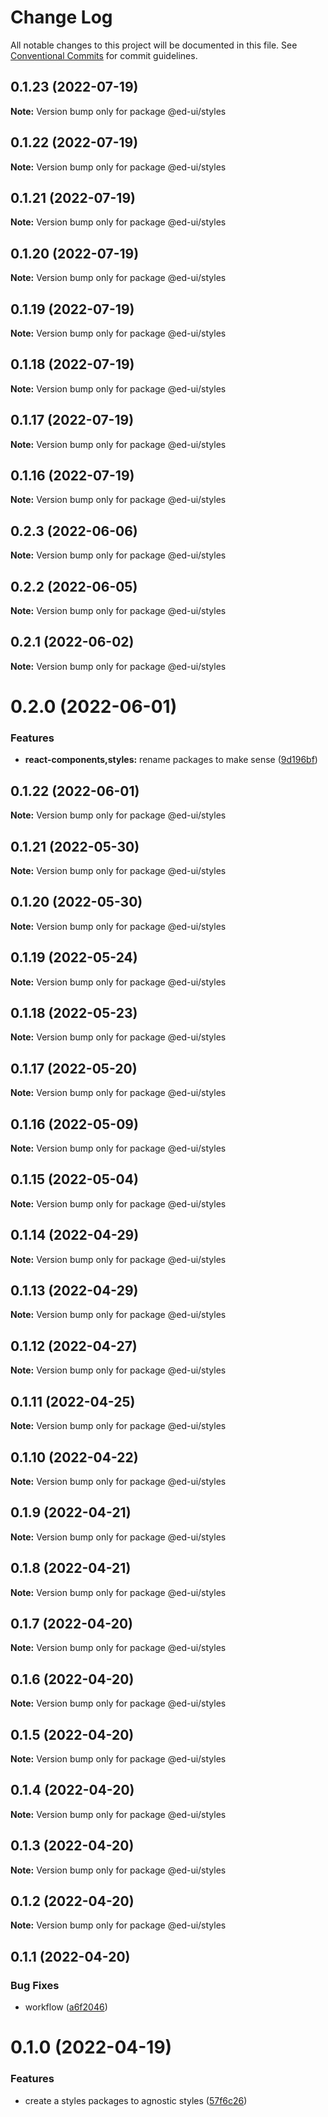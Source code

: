 # Change Log

All notable changes to this project will be documented in this file.
See [Conventional Commits](https://conventionalcommits.org) for commit guidelines.

## 0.1.23 (2022-07-19)

**Note:** Version bump only for package @ed-ui/styles





## 0.1.22 (2022-07-19)

**Note:** Version bump only for package @ed-ui/styles





## 0.1.21 (2022-07-19)

**Note:** Version bump only for package @ed-ui/styles





## 0.1.20 (2022-07-19)

**Note:** Version bump only for package @ed-ui/styles





## 0.1.19 (2022-07-19)

**Note:** Version bump only for package @ed-ui/styles





## 0.1.18 (2022-07-19)

**Note:** Version bump only for package @ed-ui/styles





## 0.1.17 (2022-07-19)

**Note:** Version bump only for package @ed-ui/styles





## 0.1.16 (2022-07-19)

**Note:** Version bump only for package @ed-ui/styles





## 0.2.3 (2022-06-06)

**Note:** Version bump only for package @ed-ui/styles





## 0.2.2 (2022-06-05)

**Note:** Version bump only for package @ed-ui/styles





## 0.2.1 (2022-06-02)

**Note:** Version bump only for package @ed-ui/styles





# 0.2.0 (2022-06-01)


### Features

* **react-components,styles:** rename packages to make sense ([9d196bf](https://github.com/estartando-devs/ed-ui/commit/9d196bfb6210e202c5cc50a7a63d0c3d0fb19f59))





## 0.1.22 (2022-06-01)

**Note:** Version bump only for package @ed-ui/styles





## 0.1.21 (2022-05-30)

**Note:** Version bump only for package @ed-ui/styles





## 0.1.20 (2022-05-30)

**Note:** Version bump only for package @ed-ui/styles





## 0.1.19 (2022-05-24)

**Note:** Version bump only for package @ed-ui/styles





## 0.1.18 (2022-05-23)

**Note:** Version bump only for package @ed-ui/styles





## 0.1.17 (2022-05-20)

**Note:** Version bump only for package @ed-ui/styles





## 0.1.16 (2022-05-09)

**Note:** Version bump only for package @ed-ui/styles





## 0.1.15 (2022-05-04)

**Note:** Version bump only for package @ed-ui/styles





## 0.1.14 (2022-04-29)

**Note:** Version bump only for package @ed-ui/styles





## 0.1.13 (2022-04-29)

**Note:** Version bump only for package @ed-ui/styles





## 0.1.12 (2022-04-27)

**Note:** Version bump only for package @ed-ui/styles





## 0.1.11 (2022-04-25)

**Note:** Version bump only for package @ed-ui/styles





## 0.1.10 (2022-04-22)

**Note:** Version bump only for package @ed-ui/styles





## 0.1.9 (2022-04-21)

**Note:** Version bump only for package @ed-ui/styles





## 0.1.8 (2022-04-21)

**Note:** Version bump only for package @ed-ui/styles





## 0.1.7 (2022-04-20)

**Note:** Version bump only for package @ed-ui/styles





## 0.1.6 (2022-04-20)

**Note:** Version bump only for package @ed-ui/styles





## 0.1.5 (2022-04-20)

**Note:** Version bump only for package @ed-ui/styles





## 0.1.4 (2022-04-20)

**Note:** Version bump only for package @ed-ui/styles





## 0.1.3 (2022-04-20)

**Note:** Version bump only for package @ed-ui/styles





## 0.1.2 (2022-04-20)

**Note:** Version bump only for package @ed-ui/styles





## 0.1.1 (2022-04-20)


### Bug Fixes

* workflow ([a6f2046](https://github.com/estartando-devs/ed-ui/commit/a6f20466101f7445335f4845f76df9c9bcd68947))





# 0.1.0 (2022-04-19)


### Features

* create a styles packages to agnostic styles ([57f6c26](https://github.com/estartando-devs/ed-ui/commit/57f6c26b49993a98cc793b97c7fb4fec982b4c33))
